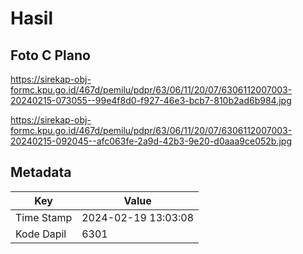 # Hasil

## Foto C Plano

https://sirekap-obj-formc.kpu.go.id/467d/pemilu/pdpr/63/06/11/20/07/6306112007003-20240215-073055--99e4f8d0-f927-46e3-bcb7-810b2ad6b984.jpg

https://sirekap-obj-formc.kpu.go.id/467d/pemilu/pdpr/63/06/11/20/07/6306112007003-20240215-092045--afc063fe-2a9d-42b3-9e20-d0aaa9ce052b.jpg


## Metadata

| Key        | Value               |
| ---------- | ------------------- |
| Time Stamp | 2024-02-19 13:03:08 |
| Kode Dapil | 6301                |



